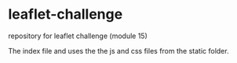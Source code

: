 # leaflet-challenge
repository for leaflet challenge (module 15)

The index file and uses the the js and css files from the static folder.
